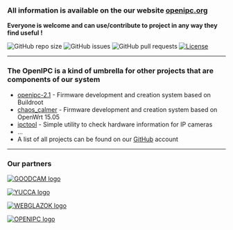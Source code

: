 
### All information is available on the our website [openipc.org](https://openipc.org)

**Everyone is welcome and can use/contribute to project in any way they find useful !**

![GitHub repo size](https://img.shields.io/github/repo-size/OpenIPC/openipc.github.io)
![GitHub issues](https://img.shields.io/github/issues/OpenIPC/openipc.github.io)
![GitHub pull requests](https://img.shields.io/github/issues-pr/OpenIPC/openipc.github.io)
[![License](https://img.shields.io/github/license/OpenIPC/openipc.github.io)](https://opensource.org/licenses/MIT)

-----

### The OpenIPC is a kind of umbrella for other projects that are components of our system

* [openipc-2.1](https://openipc.github.io/openipc-2.1) - Firmware development and creation system based on Buildroot
* [chaos_calmer](https://github.com/OpenIPC/chaos_calmer) - Firmware development and creation system based on OpenWrt 15.05
* [ipctool](https://openipc.github.io/ipctool) - Simple utility to check hardware information for IP cameras
* ...
* A list of all projects can be found on our [GitHub](https://github/com/OpenIPC) account

-----

### Our partners

[![GOODCAM logo](https://openipc.github.io/images/partner_goodcam.png "GOODCAM logo")](https://www.goodcam.io/)

[![YUCCA logo](https://openipc.github.io/images/partner_yucca.png "YUCCA logo")](https://yucca.app/en)

[![WEBGLAZOK logo](https://openipc.github.io/images/partner_webglazok.png "WEBGLAZOK logo")](https://webglazok.com/)

[![OPENIPC logo](https://openipc.github.io/images/partner_openipc.png "OPENIPC logo")](https://openipc.org)

